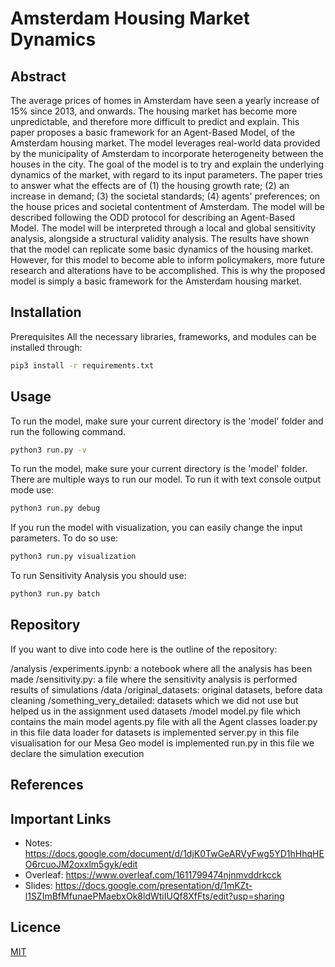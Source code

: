 # Amsterdam Housing Market Dynamics

## Abstract

The average prices of homes in Amsterdam have seen a yearly increase of 15\% since 2013, and onwards. The housing market has become more unpredictable, and therefore more difficult to predict and explain. This paper proposes a basic framework for an Agent-Based Model, of the Amsterdam housing market. The model leverages real-world data provided by the municipality of Amsterdam to incorporate heterogeneity between the houses in the city. The goal of the model is to try and explain the underlying dynamics of the market, with regard to its input parameters. The paper tries to answer what the effects are of (1) the housing growth rate; (2) an increase in demand; (3) the societal standards; (4) agents' preferences; on the house prices and societal contentment of Amsterdam. The model will be described following the ODD protocol for describing an Agent-Based Model. The model will be interpreted through a local and global sensitivity analysis, alongside a structural validity analysis. The results have shown that the model can replicate some basic dynamics of the housing market. However, for this model to become able to inform policymakers, more future research and alterations have to be accomplished. This is why the proposed model is simply a basic framework for the Amsterdam housing market.

## Installation

Prerequisites
All the necessary libraries, frameworks, and modules can be installed through:

```bash
pip3 install -r requirements.txt
```

## Usage
To run the model, make sure your current directory is the 'model' folder and run the following command.

```bash
python3 run.py -v
```

To run the model, make sure your current directory is the 'model' folder. There are multiple ways to run our model.
To run it with text console output mode use:

```bash
python3 run.py debug
```

If you run the model with visualization, you can easily change the input parameters. To do so use:

```bash
python3 run.py visualization
```

To run Sensitivity Analysis you should use:

```bash
python3 run.py batch
```

## Repository
If you want to dive into code here is the outline of the repository:

/analysis
    /experiments.ipynb:  a notebook where all the analysis has been made
    /sensitivity.py:     a file where the sensitivity analysis is performed
    results of simulations
/data
    /original_datasets:         original datasets, before data cleaning
    /something_very_detailed:   datasets which we did not use but helped us in the assignment
    used datasets
/model
    model.py        file which contains the main model
    agents.py       file with all the Agent classes
    loader.py       in this file data loader for datasets is implemented
    server.py       in this file visualisation for our Mesa Geo model is implemented
    run.py          in this file we declare the simulation execution

## References

## Important Links
- Notes: https://docs.google.com/document/d/1djK0TwGeARVyFwg5YD1hHhqHEO6rcuoJM2oxxlm5gyk/edit
- Overleaf: https://www.overleaf.com/1611799474njnmvddrkcck
- Slides: https://docs.google.com/presentation/d/1mKZt-l1SZImBfMfunaePMaebxOk8ldWtiIUQf8XfFts/edit?usp=sharing

## Licence
[MIT](https://choosealicense.com/licenses/mit/)
